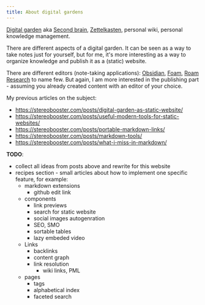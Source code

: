 ```yaml
---
title: About digital gardens
---
```


[Digital garden](https://github.com/MaggieAppleton/digital-gardeners) aka [Second brain](https://www.ssp.sh/brain/), [Zettelkasten](https://en.wikipedia.org/wiki/Zettelkasten), personal wiki, personal knowledge management.

There are different aspects of a digital garden. It can be seen as a way to take notes just for yourself, but for me, it's more interesting as a way to organize knowledge and publish it as a (static) website.

There are different editors (note-taking applications): [Obsidian](https://obsidian.md/), [Foam](https://foambubble.github.io/foam/), [Roam Research](https://roamresearch.com/) to name few. But again, I am more interested in the publishing part - assuming you already created content with an editor of your choice.

My previous articles on the subject:

- https://stereobooster.com/posts/digital-garden-as-static-website/
- https://stereobooster.com/posts/useful-modern-tools-for-static-websites/
- https://stereobooster.com/posts/portable-markdown-links/
- https://stereobooster.com/posts/markdown-tools/
- https://stereobooster.com/posts/what-i-miss-in-markdown/

**TODO**:

- collect all ideas from posts above and rewrite for this website
- recipes section - small articles about how to implement one specific feature, for example:
  - markdown extensions
    - github edit link
  - components
    - link previews
    - search for static website
    - social images autogenration
    - SEO, SMO
    - sortable tables
    - lazy embeded video
  - Links
    - backlinks
    - content graph
    - link resolution
      - wiki links, PML
  - pages
    - tags
    - alphabetical index
    - faceted search
